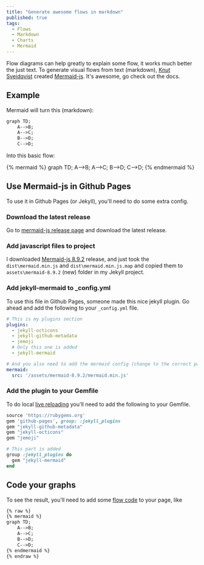 ```yaml
---
title: "Generate awesome flows in markdown"
published: true
tags:
  - Flows
  - Markdown
  - Charts
  - Mermaid
---
```


Flow diagrams can help greatly to explain some flow, it works much better the just text. To generate visual flows from text (markdown), [Knut Sveidqvist](https://github.com/knsv) created [Mermaid-js](https://mermaid-js.github.io/mermaid/#/). It's awesome, go check out the docs.

## Example

Mermaid will turn this (markdown):

```Markdown
graph TD;
    A-->B;
    A-->C;
    B-->D;
    C-->D;
```

Into this basic flow:

{% mermaid %}
graph TD;
    A-->B;
    A-->C;
    B-->D;
    C-->D;
{% endmermaid %}

## Use Mermaid-js in Github Pages

To use it in Github Pages (or Jekyll), you'll need to do some extra config.

### Download the latest release

Go to [mermaid-js release page](https://github.com/mermaid-js/mermaid/releases) and download the latest release.

### Add javascript files to project

I downloaded [Mermaid-js 8.9.2](https://github.com/mermaid-js/mermaid/releases/tag/8.9.2) release, and just took the `dist\mermaid.min.js` and `dist\mermaid.min.js.map` and copied them to `assets\mermaid-8.9.2` (new) folder in my Jekyll project.

### Add jekyll-mermaid to _config.yml

To use this file in Github Pages, someone made this nice jekyll plugin. Go ahead and add the following to your `_config.yml` file.

```yml
# This is my plugins section
plugins:
  - jekyll-octicons
  - jekyll-github-metadata
  - jemoji
  # Only this one is added
  - jekyll-mermaid

# And you also need to add the mermaid config (change to the correct path)
mermaid:
  src: '/assets/mermaid-8.9.2/mermaid.min.js'
```

### Add the plugin to your Gemfile

To do local [live reloading](https://svrooij.io/2020/12/31/github-pages-live-reload/) you'll need to add the following to your Gemfile.

```Ruby
source 'https://rubygems.org'
gem 'github-pages', group: :jekyll_plugins
gem "jekyll-github-metadata"
gem "jekyll-octicons"
gem "jemoji"

# This part is added
group :jekyll_plugins do
  gem "jekyll-mermaid"
end
```

## Code your graphs

To see the result, you'll need to add some [flow code](https://mermaid-js.github.io/mermaid/#/n00b-syntaxReference) to your page, like

```Markdown
{% raw %}
{% mermaid %}
graph TD;
    A-->B;
    A-->C;
    B-->D;
    C-->D;
{% endmermaid %}
{% endraw %}
```
